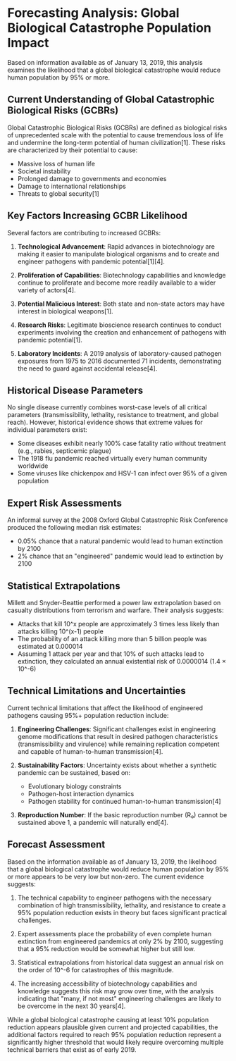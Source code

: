 # Forecasting Analysis: Global Biological Catastrophe Population Impact

Based on information available as of January 13, 2019, this analysis examines the likelihood that a global biological catastrophe would reduce human population by 95% or more.

## Current Understanding of Global Catastrophic Biological Risks (GCBRs)

Global Catastrophic Biological Risks (GCBRs) are defined as biological risks of unprecedented scale with the potential to cause tremendous loss of life and undermine the long-term potential of human civilization[1]. These risks are characterized by their potential to cause:

- Massive loss of human life
- Societal instability 
- Prolonged damage to governments and economies
- Damage to international relationships
- Threats to global security[1]

## Key Factors Increasing GCBR Likelihood

Several factors are contributing to increased GCBRs:

1. **Technological Advancement**: Rapid advances in biotechnology are making it easier to manipulate biological organisms and to create and engineer pathogens with pandemic potential[1][4].

2. **Proliferation of Capabilities**: Biotechnology capabilities and knowledge continue to proliferate and become more readily available to a wider variety of actors[4].

3. **Potential Malicious Interest**: Both state and non-state actors may have interest in biological weapons[1].

4. **Research Risks**: Legitimate bioscience research continues to conduct experiments involving the creation and enhancement of pathogens with pandemic potential[1].

5. **Laboratory Incidents**: A 2019 analysis of laboratory-caused pathogen exposures from 1975 to 2016 documented 71 incidents, demonstrating the need to guard against accidental release[4].

## Historical Disease Parameters

No single disease currently combines worst-case levels of all critical parameters (transmissibility, lethality, resistance to treatment, and global reach). However, historical evidence shows that extreme values for individual parameters exist:

- Some diseases exhibit nearly 100% case fatality ratio without treatment (e.g., rabies, septicemic plague)
- The 1918 flu pandemic reached virtually every human community worldwide
- Some viruses like chickenpox and HSV-1 can infect over 95% of a given population

## Expert Risk Assessments

An informal survey at the 2008 Oxford Global Catastrophic Risk Conference produced the following median risk estimates:
- 0.05% chance that a natural pandemic would lead to human extinction by 2100
- 2% chance that an "engineered" pandemic would lead to extinction by 2100

## Statistical Extrapolations

Millett and Snyder-Beattie performed a power law extrapolation based on casualty distributions from terrorism and warfare. Their analysis suggests:

- Attacks that kill 10^x people are approximately 3 times less likely than attacks killing 10^(x-1) people
- The probability of an attack killing more than 5 billion people was estimated at 0.000014
- Assuming 1 attack per year and that 10% of such attacks lead to extinction, they calculated an annual existential risk of 0.0000014 (1.4 × 10^-6)

## Technical Limitations and Uncertainties

Current technical limitations that affect the likelihood of engineered pathogens causing 95%+ population reduction include:

1. **Engineering Challenges**: Significant challenges exist in engineering genome modifications that result in desired pathogen characteristics (transmissibility and virulence) while remaining replication competent and capable of human-to-human transmission[4].

2. **Sustainability Factors**: Uncertainty exists about whether a synthetic pandemic can be sustained, based on:
   - Evolutionary biology constraints
   - Pathogen-host interaction dynamics
   - Pathogen stability for continued human-to-human transmission[4]

3. **Reproduction Number**: If the basic reproduction number (R₀) cannot be sustained above 1, a pandemic will naturally end[4].

## Forecast Assessment

Based on the information available as of January 13, 2019, the likelihood that a global biological catastrophe would reduce human population by 95% or more appears to be very low but non-zero. The current evidence suggests:

1. The technical capability to engineer pathogens with the necessary combination of high transmissibility, lethality, and resistance to create a 95% population reduction exists in theory but faces significant practical challenges.

2. Expert assessments place the probability of even complete human extinction from engineered pandemics at only 2% by 2100, suggesting that a 95% reduction would be somewhat higher but still low.

3. Statistical extrapolations from historical data suggest an annual risk on the order of 10^-6 for catastrophes of this magnitude.

4. The increasing accessibility of biotechnology capabilities and knowledge suggests this risk may grow over time, with the analysis indicating that "many, if not most" engineering challenges are likely to be overcome in the next 30 years[4].

While a global biological catastrophe causing at least 10% population reduction appears plausible given current and projected capabilities, the additional factors required to reach 95% population reduction represent a significantly higher threshold that would likely require overcoming multiple technical barriers that exist as of early 2019.